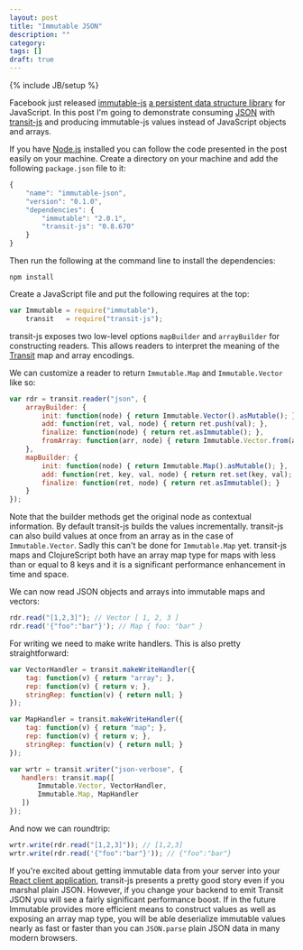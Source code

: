 ```yaml
---
layout: post
title: "Immutable JSON"
description: ""
category: 
tags: []
draft: true
---
```

{% include JB/setup %}

Facebook just released
[immutable-js](https://github.com/facebook/immutable-js) [a persistent
data structure
library](http://en.wikipedia.org/wiki/Persistent_data_structure) for
JavaScript. In this post I'm going to demonstrate consuming [JSON](http://json.org) with
[transit-js](http://github.com/cognitect/transit-js) and producing
immutable-js values instead of JavaScript objects and arrays.

If you have [Node.js](http://nodejs.org) installed you can follow the
code presented in the post easily on your machine. Create a directory
on your machine and add the following `package.json` file to it:

```js
{
    "name": "immutable-json",
    "version": "0.1.0",
    "dependencies": {
        "immutable": "2.0.1",
        "transit-js": "0.8.670"
    }
}
```

Then run the following at the command line to install the
dependencies:

```
npm install
```

Create a JavaScript file and put the following requires at the top:

```js
var Immutable = require("immutable"),
    transit   = require("transit-js");
```

transit-js exposes two low-level options `mapBuilder` and
`arrayBuilder` for constructing readers. This allows readers to
interpret the meaning of the [Transit](http://transit-format.org) map
and array encodings.

We can customize a reader to return `Immutable.Map` and
`Immutable.Vector` like so:

```js
var rdr = transit.reader("json", {
    arrayBuilder: {
        init: function(node) { return Immutable.Vector().asMutable(); },
        add: function(ret, val, node) { return ret.push(val); },
        finalize: function(node) { return ret.asImmutable(); },
        fromArray: function(arr, node) { return Immutable.Vector.from(arr); }
    },
    mapBuilder: {
        init: function(node) { return Immutable.Map().asMutable(); },
        add: function(ret, key, val, node) { return ret.set(key, val);  },
        finalize: function(ret, node) { return ret.asImmutable(); }
    }
});
```

Note that the builder methods get the original node as contextual
information. By default transit-js builds the values
incrementally. transit-js can also build values at once from an array
as in the case of `Immutable.Vector`. Sadly this can't be done for
`Immutable.Map` yet. transit-js maps and ClojureScript both have an
array map type for maps with less than or equal to 8 keys and it is a
significant performance enhancement in time and space.

We can now read JSON objects and arrays into immutable maps and vectors:

```js
rdr.read("[1,2,3]"); // Vector [ 1, 2, 3 ]
rdr.read('{"foo":"bar"}'); // Map { foo: "bar" }
```

For writing we need to make write handlers. This is also pretty
straightforward:

```js
var VectorHandler = transit.makeWriteHandler({
    tag: function(v) { return "array"; },
    rep: function(v) { return v; },
    stringRep: function(v) { return null; }
});

var MapHandler = transit.makeWriteHandler({
    tag: function(v) { return "map"; },
    rep: function(v) { return v; },
    stringRep: function(v) { return null; }
});

var wrtr = transit.writer("json-verbose", {
   handlers: transit.map([
       Immutable.Vector, VectorHandler,
       Immutable.Map, MapHandler
   ]) 
});
```

And now we can roundtrip:

```js
wrtr.write(rdr.read("[1,2,3]")); // [1,2,3]
wrtr.write(rdr.read('{"foo":"bar"}')); // {"foo":"bar"}
```

If you're excited about getting immutable data from your server into
your [React client application](http://facebook.github.io/react/),
transit-js presents a pretty good story even if you marshal plain
JSON. However, if you change your backend to emit Transit JSON you
will see a fairly significant performance boost. If in the future
Immutable provides more efficient means to construct values as well as
exposing an array map type, you will be able deserialize immutable
values nearly as fast or faster than you can `JSON.parse` plain JSON
data in many modern browsers.
